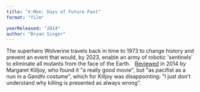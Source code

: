 ```yaml
---
title: "X-Men: Days of Future Past"
format: "film"

yearReleased: "2014"
author: "Bryan Singer"
---
```

The superhero Wolverine travels back in time to 1973 to  change history and prevent an event that would, by 2023, enable an army of  robotic 'sentinels' to eliminate all mutants from the face of the Earth.
 
 <a href="http://www.anarchogeekreview.com/movies/x-men-days-of-future-past-2014"> Reviewed</a> in 2014 by Margaret Killjoy, who found it "a really good movie",  but "as pacifist as a nun in a Gandhi costume", which for Killjoy was  disappointing: "I just don’t understand why killing is presented as always  wrong".
 
 
 